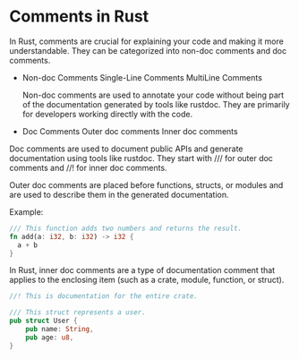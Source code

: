 # Comments in Rust

In Rust, comments are crucial for explaining your code and making it more understandable. They can be categorized into non-doc comments and doc comments.

- Non-doc Comments
  Single-Line Comments
  MultiLine Comments

  Non-doc comments are used to annotate your code without being part of the documentation generated by tools like rustdoc. They are primarily for developers working directly with the code.

- Doc Comments
  Outer doc comments
  Inner doc comments

Doc comments are used to document public APIs and generate documentation using tools like rustdoc.
They start with /// for outer doc comments and //! for inner doc comments.

Outer doc comments are placed before functions, structs, or modules and are used to describe them in the generated documentation.

Example:

```rs
/// This function adds two numbers and returns the result.
fn add(a: i32, b: i32) -> i32 {
  a + b
}
```

In Rust, inner doc comments are a type of documentation comment that applies to the enclosing item (such as a crate, module, function, or struct).

```rs
//! This is documentation for the entire crate.

/// This struct represents a user.
pub struct User {
    pub name: String,
    pub age: u8,
}
```

